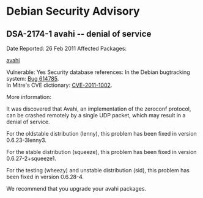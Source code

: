 
Debian Security Advisory
========================


DSA-2174-1 avahi -- denial of service
-------------------------------------



Date Reported:
26 Feb 2011
Affected Packages:

[avahi](https://packages.debian.org/src:avahi)

Vulnerable:
Yes
Security database references:
In the Debian bugtracking system: [Bug 614785](https://bugs.debian.org/cgi-bin/bugreport.cgi?bug=614785).  
In Mitre's CVE dictionary: [CVE-2011-1002](https://security-tracker.debian.org/tracker/CVE-2011-1002).  

More information:

It was discovered that Avahi, an implementation of the zeroconf protocol,
can be crashed remotely by a single UDP packet, which may result in a
denial of service.


For the oldstable distribution (lenny), this problem has been fixed in
version 0.6.23-3lenny3.


For the stable distribution (squeeze), this problem has been fixed in
version 0.6.27-2+squeeze1.


For the testing (wheezy) and unstable distribution (sid), this problem
has been fixed in version 0.6.28-4.


We recommend that you upgrade your avahi packages.





